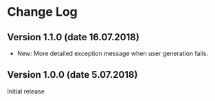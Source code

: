 # Change Log

<!--
Template:


## Version X.Y.Z (dd.mm.yyyy)

* New: `Foo` was added.
* Fix: Dont divide by zero.

-->
## Version 1.1.0 (date 16.07.2018)

* New: More detailed exception message when user generation fails.

## Version 1.0.0 (date 5.07.2018)

Initial release
